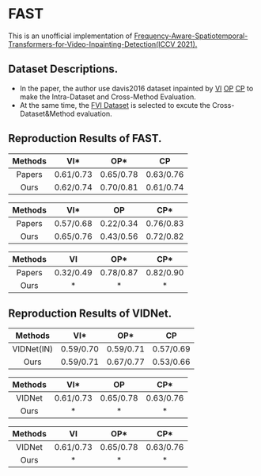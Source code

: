 # FAST
This is an unofficial implementation of [Frequency-Aware-Spatiotemporal-Transformers-for-Video-Inpainting-Detection(ICCV 2021).](https://openaccess.thecvf.com/content/ICCV2021/papers/Yu_Frequency-Aware_Spatiotemporal_Transformers_for_Video_Inpainting_Detection_ICCV_2021_paper.pdf)

## <a name="dataset"></a>Dataset Descriptions.
- In the paper, the author use davis2016 dataset inpainted by [VI](https://github.com/mcahny/Deep-Video-Inpainting)  [OP](https://github.com/seoungwugoh/opn-demo)  [CP](https://github.com/shleecs/Copy-and-Paste-Networks-for-Deep-Video-Inpainting) to make the Intra-Dataset and Cross-Method Evaluation.
- At the same time, the [FVI Dataset](http://arxiv.org/abs/1904.10247) is selected to excute the Cross-Dataset&Method evaluation.

## <a name="reproduction_tables"></a>Reproduction Results of FAST.
  | Methods  | VI*        |  OP*      |  CP        | 
  | :------: | :---:      | :----:    |:---:       | 
  | Papers   | 0.61/0.73  | 0.65/0.78 | 0.63/0.76  | 
  | Ours     | 0.62/0.74  | 0.70/0.81 | 0.61/0.74  |

  | Methods  | VI*        |  OP       |  CP*       |
  | :------: | :---:      | :----:    |:---:       | 
  | Papers   | 0.57/0.68  | 0.22/0.34 | 0.76/0.83  |
  | Ours     | 0.65/0.76  | 0.43/0.56 | 0.72/0.82  |

  | Methods  |    VI      |  OP*      |  CP*       |
  | :------: | :---:      | :----:    |:---:       |
  | Papers   | 0.32/0.49  | 0.78/0.87 | 0.82/0.90  |
  | Ours     | *  | * | *  |
## <a name="reproduction_tables"></a>Reproduction Results of VIDNet.
  | Methods  | VI*        |  OP*      |  CP        | 
  | :------: | :---:      | :----:    |:---:       | 
  | VIDNet(IN)   | 0.59/0.70  | 0.59/0.71 | 0.57/0.69  | 
  | Ours     | 0.59/0.71  | 0.67/0.77 | 0.53/0.66  |

  | Methods  | VI*        |  OP       |  CP*       |
  | :------: | :---:      | :----:    |:---:       | 
  | VIDNet   | 0.61/0.73  | 0.65/0.78 | 0.63/0.76  |
  | Ours     | *  | * | *  |

  | Methods  |    VI      |  OP*      |  CP*       |
  | :------: | :---:      | :----:    |:---:       |
  | VIDNet   | 0.61/0.73  | 0.65/0.78 | 0.63/0.76  |
  | Ours     | *  | * | *  |
